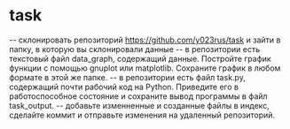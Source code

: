 # task
-- склонировать репозиторий https://github.com/y023rus/task и зайти в папку, в которую вы склонировали данные
-- в репозитории есть текстовый файл data_graph, содержащий данные. Постройте график функции с помощью gnuplot или matplotlib. Cохраните график в любом формате в этой же папке.
-- в репозитории есть файл task.py, содержащий почти рабочий код на Python. Приведите его в работоспособное состояние и сохраните вывод программы в файл task_output.
-- добавьте изменненные и созданные файлы в индекс, сделайте коммит и отправьте изменения на удаленный репозиторий.
